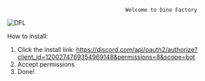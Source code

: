                                           Welcome to Dino Factory

![DFL](https://github.com/ard37880/Dino-Factory/assets/34947107/cc40fbd1-8e2e-4f3f-b966-8ab2bc651f92)

How to install:
1. Click the install link: https://discord.com/api/oauth2/authorize?client_id=1200274769354969148&permissions=8&scope=bot
2. Accept permissions 
3. Done!
